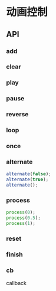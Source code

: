 # 动画控制

<ClientOnly>
  <Controll/>
</ClientOnly>

## API

### add

### clear

### play

### pause

### reverse
### loop

### once
### alternate

``` javascript
alternate(false);
alternate(true);  
alternate();    
```

### process

``` javascript
process(0);
process(0.5);
process(1);
```

### reset

### finish
### cb

callback

